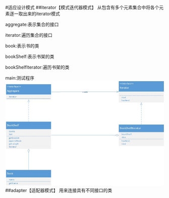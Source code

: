 #适应设计模式
##iterator【模式迭代器模式】
从包含有多个元素集合中将各个元素逐一取出来的iterator模式

aggregate:表示集合的接口

iterator:遍历集合的接口

book:表示书的类

bookShelf:表示书架的类

bookShelfIterator:遍历书架的类

main:测试程序
![uml](iterator.jpg)
##adapter【适配器模式】
用来连接具有不同接口的类

